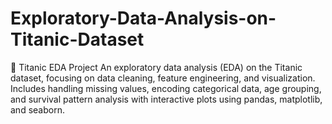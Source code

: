 # Exploratory-Data-Analysis-on-Titanic-Dataset
🧭 Titanic EDA Project An exploratory data analysis (EDA) on the Titanic dataset, focusing on data cleaning, feature engineering, and visualization. Includes handling missing values, encoding categorical data, age grouping, and survival pattern analysis with interactive plots using pandas, matplotlib, and seaborn.
